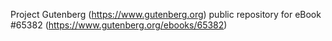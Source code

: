 Project Gutenberg (https://www.gutenberg.org) public repository for
eBook #65382 (https://www.gutenberg.org/ebooks/65382)
